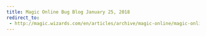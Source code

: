 ```yaml
---
title: Magic Online Bug Blog January 25, 2018
redirect_to:
 - http://magic.wizards.com/en/articles/archive/magic-online/magic-online-bug-blog-january-25-2017
---
```

